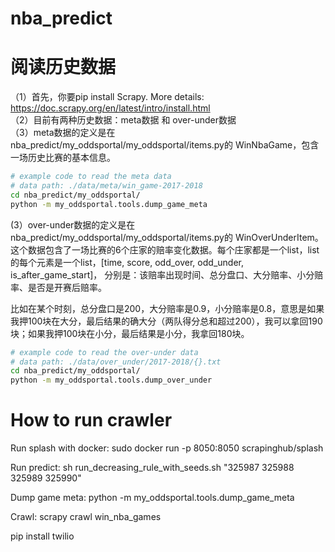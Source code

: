 # nba_predict

# 阅读历史数据
（1）首先，你要pip install Scrapy. More details: https://doc.scrapy.org/en/latest/intro/install.html<br />
（2）目前有两种历史数据：meta数据 和 over-under数据<br />
（3）meta数据的定义是在nba_predict/my_oddsportal/my_oddsportal/items.py的 WinNbaGame，包含一场历史比赛的基本信息。<br />

```bash
# example code to read the meta data 
# data path: ./data/meta/win_game-2017-2018
cd nba_predict/my_oddsportal/
python -m my_oddsportal.tools.dump_game_meta
```

(3）over-under数据的定义是在nba_predict/my_oddsportal/my_oddsportal/items.py的 WinOverUnderItem。<br />
这个数据包含了一场比赛的6个庄家的赔率变化数据。每个庄家都是一个list，list的每个元素是一个list，[time, score, odd_over, odd_under, is_after_game_start]，
分别是：该赔率出现时间、总分盘口、大分赔率、小分赔率、是否是开赛后赔率。<br />

比如在某个时刻，总分盘口是200，大分赔率是0.9，小分赔率是0.8，意思是如果我押100块在大分，最后结果的确大分（两队得分总和超过200），我可以拿回190块；如果我押100块在小分，最后结果是小分，我拿回180块。<br />

```bash
# example code to read the over-under data 
# data path: ./data/over_under/2017-2018/{}.txt
cd nba_predict/my_oddsportal/
python -m my_oddsportal.tools.dump_over_under
```


# How to run crawler

Run splash with docker:
sudo docker run -p 8050:8050 scrapinghub/splash

Run predict:
sh run_decreasing_rule_with_seeds.sh "325987 325988 325989 325990"

Dump game meta:
python -m my_oddsportal.tools.dump_game_meta

Crawl:
scrapy crawl win_nba_games

pip install twilio

